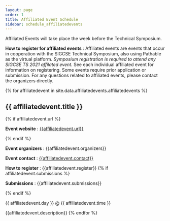 ```yaml
---
layout: page
order: 1
title: Affiliated Event Schedule
sidebar: schedule_affiliatedevents
---
```


Affiliated Events will take place the week before the Technical Symposium.

<strong>How to register for affiliated events</strong> : Affiliated events are events that occur in cooperation with the SIGCSE Technical Symposium, also using Pathable as the virtual platform.  <em>Symposium registration is required to attend any SIGCSE TS 2021 affilated event.</em>  See each individual affiliated event for information on registering.  Some events require prior application or submission.  For any questions related to affiliated events, please contact the organizers directly.

{% for affiliatedevent in site.data.affiliatedevents.affiliatedevents %}
<h2 id="event-{{affiliatedevent.event | downcase}}">{{ affiliatedevent.title }}</h2>
{% if affiliatedevent.url %}
<p><strong>Event website</strong> : <a href="{{affiliatedevent.url}}">{{affiliatedevent.url}}</a></p>
{% endif %}
<p><strong>Event organizers</strong> : {{affiliatedevent.organizers}}</p>
<p><strong>Event contact</strong> : <a href="mailto:{{affiliatedevent.contact}}">{{affiliatedevent.contact}}</a></p>
<p><strong>How to register</strong> : {{affiliatedevent.register}}
{% if affiliatedevent.submissions %}
<p><strong>Submissions</strong> : {{affiliatedevent.submissions}}</p>
{% endif %}
<p>{{ affiliatedevent.day }} @ {{ affiliatedevent.time }}</p>
{{affiliatedevent.description}}
{% endfor %}